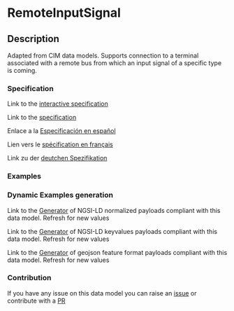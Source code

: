 # RemoteInputSignal

## Description 

Adapted from CIM data models. Supports connection to a terminal associated with a remote bus from which an input signal of a specific type is coming.
### Specification

Link to the [interactive specification](https://swagger.lab.fiware.org/?url=https://smart-data-models.github.io/dataModel.EnergyCIM/RemoteInputSignal/swagger.yaml)

Link to the [specification](https://smart-data-models.github.io/dataModel.EnergyCIM/RemoteInputSignal/doc/spec.md)

Enlace a la [Especificación en español](https://smart-data-models.github.io/dataModel.EnergyCIM/RemoteInputSignal/doc/spec_ES.md)

Lien vers le [spécification en français](https://smart-data-models.github.io/dataModel.EnergyCIM/RemoteInputSignal/doc/spec_FR.md)

Link zu der [deutchen Spezifikation](https://smart-data-models.github.io/dataModel.EnergyCIM/RemoteInputSignal/doc/spec_DE.md)
### Examples
### Dynamic Examples generation

Link to the [Generator](https://smartdatamodels.org/extra/ngsi-ld_generator_v0.92.php?schemaUrl=https://raw.githubusercontent.com/smart-data-models/dataModel.EnergyCIM/master/RemoteInputSignal/schema.json&email=info@smartdatamodels.org) of NGSI-LD normalized payloads compliant with this data model. Refresh for new values

Link to the [Generator](https://smartdatamodels.org/extra/ngsi-ld_generator_keyvalues_v0.92.php?schemaUrl=https://raw.githubusercontent.com/smart-data-models/dataModel.EnergyCIM/master/RemoteInputSignal/schema.json&email=info@smartdatamodels.org) of NGSI-LD keyvalues payloads compliant with this data model. Refresh for new values

Link to the [Generator](https://smartdatamodels.org/extra/geojson_features_generator_v1.0.php?schemaUrl=https://raw.githubusercontent.com/smart-data-models/dataModel.EnergyCIM/master/RemoteInputSignal/schema.json&email=info@smartdatamodels.org) of geojson feature format payloads compliant with this data model. Refresh for new values
### Contribution

 If you have any issue on this data model you can raise an [issue](https://github.com/smart-data-models/dataModel.EnergyCIM/issues)  or contribute with a [PR](https://github.com/smart-data-models/dataModel.EnergyCIM/pulls)